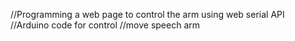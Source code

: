 //Programming a web page to control the arm using web serial API
//Arduino code for control
//move speech arm
